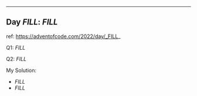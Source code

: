 
---

## Day _FILL_: _FILL_
ref: https://adventofcode.com/2022/day/_FILL_

Q1: _FILL_

Q2: _FILL_

My Solution:
- _FILL_
- _FILL_